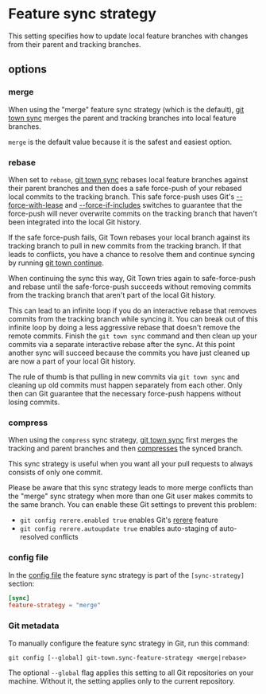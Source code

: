 # Feature sync strategy

This setting specifies how to update local feature branches with changes from
their parent and tracking branches.

## options

### merge

When using the "merge" feature sync strategy (which is the default),
[git town sync](../commands/sync.md) merges the parent and tracking branches
into local feature branches.

`merge` is the default value because it is the safest and easiest option.

### rebase

When set to `rebase`, [git town sync](../commands/sync.md) rebases local feature
branches against their parent branches and then does a safe force-push of your
rebased local commits to the tracking branch. This safe force-push uses Git's
[--force-with-lease](https://git-scm.com/docs/git-push#Documentation/git-push.txt---no-force-with-lease)
and
[--force-if-includes](https://git-scm.com/docs/git-push#Documentation/git-push.txt---no-force-if-includes)
switches to guarantee that the force-push will never overwrite commits on the
tracking branch that haven't been integrated into the local Git history.

If the safe force-push fails, Git Town rebases your local branch against its
tracking branch to pull in new commits from the tracking branch. If that leads
to conflicts, you have a chance to resolve them and continue syncing by running
[git town continue](../commands/continue.md).

When continuing the sync this way, Git Town tries again to safe-force-push and
rebase until the safe-force-push succeeds without removing commits from the
tracking branch that aren't part of the local Git history.

This can lead to an infinite loop if you do an interactive rebase that removes
commits from the tracking branch while syncing it. You can break out of this
infinite loop by doing a less aggressive rebase that doesn't remove the remote
commits. Finish the `git town sync` command and then clean up your commits via a
separate interactive rebase after the sync. At this point another sync will
succeed because the commits you have just cleaned up are now a part of your
local Git history.

The rule of thumb is that pulling in new commits via `git town sync` and
cleaning up old commits must happen separately from each other. Only then can
Git guarantee that the necessary force-push happens without losing commits.

### compress

When using the `compress` sync strategy, [git town sync](../commands/sync.md)
first merges the tracking and parent branches and then
[compresses](../commands/compress.md) the synced branch.

This sync strategy is useful when you want all your pull requests to always
consists of only one commit.

Please be aware that this sync strategy leads to more merge conflicts than the
"merge" sync strategy when more than one Git user makes commits to the same
branch. You can enable these Git settings to prevent this problem:

- `git config rerere.enabled true` enables Git's
  [rerere](https://git-scm.com/book/en/v2/Git-Tools-Rerere) feature
- `git config rerere.autoupdate true` enables auto-staging of auto-resolved
  conflicts

### config file

In the [config file](../configuration-file.md) the feature sync strategy is part
of the `[sync-strategy]` section:

```toml
[sync]
feature-strategy = "merge"
```

### Git metadata

To manually configure the feature sync strategy in Git, run this command:

```wrap
git config [--global] git-town.sync-feature-strategy <merge|rebase>
```

The optional `--global` flag applies this setting to all Git repositories on
your machine. Without it, the setting applies only to the current repository.
